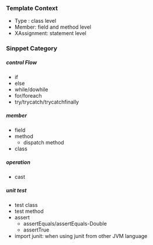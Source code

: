 ### Template Context

- Type : class level
- Member: field and method level
- XAssignment: statement level


### Sinppet Category


##### control Flow
- if
- else
- while/dowhile
- for/foreach
- try/trycatch/trycatchfinally


##### member
- field
- method
  - dispatch method
- class

##### operation
- cast

##### unit test
- test class
- test method
- assert
  - assertEquals/assertEquals-Double
  - assertTrue
- import junit: when using junit from other JVM language

